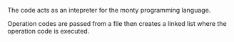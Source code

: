 The code acts as an intepreter for the monty programming language.

Operation codes are passed from a file then creates a linked list where the operation code is executed.
